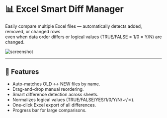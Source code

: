 # 📊 Excel Smart Diff Manager

Easily compare multiple Excel files — automatically detects added, removed, or changed rows  
even when data order differs or logical values (TRUE/FALSE = 1/0 = Y/N) are changed.

![screenshot](https://streamlit.io/images/brand/streamlit-logo-secondary-colormark-darktext.png)

---

## 🚀 Features
- Auto-matches OLD ↔ NEW files by name.
- Drag-and-drop manual reordering.
- Smart difference detection across sheets.
- Normalizes logical values (TRUE/FALSE/YES/1/0/Y/N/✓/✗).
- One-click Excel export of all differences.
- Progress bar for large comparisons.
